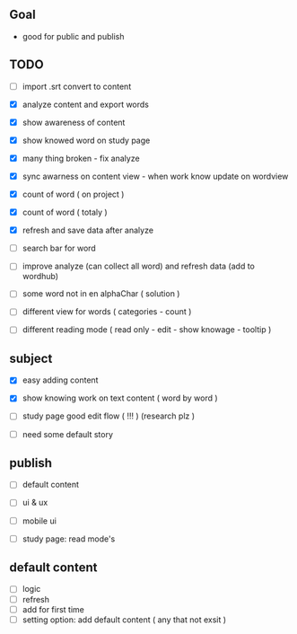 

## Goal
* good for public and publish

## TODO
* [ ] import .srt convert to content
* [x] analyze content and export words
* [x] show awareness of content
* [x] show knowed word on study page

* [x] many thing broken - fix analyze
* [x] sync awarness on content view - when work know update on wordview
* [x] count of word ( on project )
* [x] count of word ( totaly )
* [x] refresh and save data after analyze
* [ ] search bar for word
- [ ] improve analyze (can collect all word) and refresh data (add to wordhub)
- [ ] some word not in en alphaChar ( solution )
- [ ] different view for words ( categories - count )
- [ ] different reading mode ( read only - edit - show knowage - tooltip )



## subject

- [x] easy adding content
- [x] show knowing work on text content ( word by word )
- [ ] study page good edit flow ( !!! ) (research plz )
- [ ] need some default story


## publish
- [ ] default content
- [ ] ui & ux
- [ ] mobile ui
- [ ] study page: read mode's


## default content
- [ ] logic
- [ ] refresh
- [ ] add for first time
- [ ] setting option: add default content ( any that not exsit )